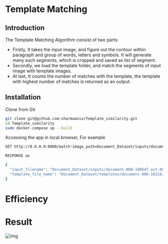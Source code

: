 # Template Matching

## Introduction 

The Template Matching Algorithm consist of two parts:
 - Firstly, It takes the input image, and figure out the contour within paragraph and group of words, letters and symbols. It will generate many such segments, which is cropped and saved as list of segment.
 - Secondly, we load the template folder, and match the segments of input image with template images.
- At last, It counts the number of matches with the template, the template with highest number of matches is returned as an output.

 

## Installation


Clone from Git
```bash
git clone git@github.com:sharmaanix/Template_similarity.git
cd Template_similarity
sudo docker-compose up --build
```

Accessing the app in local browser, For example
 
```bash
GET http://0.0.0.0:8000/match?image_path=Document_Dataset/inputs/document-000-100647.out.000.png&template_folder_path=Document_Dataset/templates

RESPONSE as

{
  "input_filename": "Document_Dataset/inputs/document-000-100647.out.000.png", 
  "template_file_name": "Document_Dataset/templates/document-006-101162.in.000.png"
}
```

# Efficiency

# Result
![img](result.jpg) 

